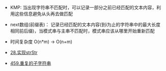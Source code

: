 * KMP: 当出现字符串不匹配时，可以记录一部分之前已经匹配的文本内容，利用这些信息避免从头再去做匹配
* next数组(前缀表)： 记录已经匹配的文本内容(到i为止的字符串中的最大长度相同前后缀)，当模式串与主串不匹配时，模式串应该从哪里开始重新匹配
* 时间复杂度 O(n*m) -> O(n+m)


* [28.实现strStr](https://github.com/Yiming-Zuo/Diary-2021/blob/main/leetcode/28.实现strStr.cpp)
* [459.重复的子字符串](https://github.com/Yiming-Zuo/Diary-2021/blob/main/leetcode/459.重复的子字符串.cpp)
